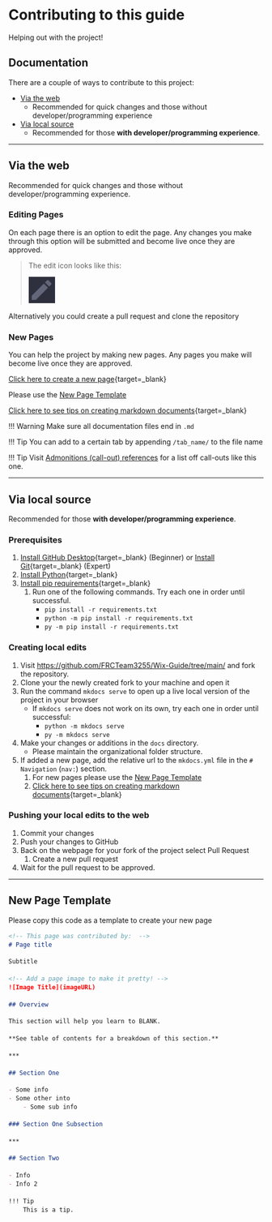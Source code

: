 # Contributing to this guide

Helping out with the project!

## Documentation

There are a couple of ways to contribute to this project:

- [Via the web](#via-the-web) 
    - Recommended for quick changes and those without developer/programming experience
- [Via local source](#via-local-source) 
    - Recommended for those **with developer/programming experience**.

***

## Via the web

Recommended for quick changes and those without developer/programming experience.

### Editing Pages

On each page there is an option to edit the page. Any changes you make through this option will be submitted and become live once they are approved.  

> The edit icon looks like this:
> 
> ![](assets/images/contributing/edit_icon.png)

Alternatively you could create a pull request and clone the repository

### New Pages

You can help the project by making new pages. Any pages you make will become live once they are approved.  

[Click here to create a new page](https://github.com/FRCTeam3255/Wix-Guide/new/main/docs){target=_blank}

Please use the [New Page Template](#new-page-template)

[Click here to see tips on creating markdown documents](https://www.markdownguide.org/cheat-sheet/){target=_blank}

!!! Warning
    Make sure all documentation files end in `.md`

!!! Tip
    You can add to a certain tab by appending `/tab_name/` to the file name

!!! Tip
    Visit [Admonitions (call-out) references](https://squidfunk.github.io/mkdocs-material/reference/admonitions/) for a list off call-outs like this one.

***

## Via local source

Recommended for those **with developer/programming experience**.

### Prerequisites

1. [Install GitHub Desktop](https://desktop.github.com){target=_blank} (Beginner) or [Install Git](https://git-scm.com){target=_blank} (Expert)
2. [Install Python](https://www.python.org){target=_blank}
3. [Install pip requirements](https://raw.githubusercontent.com/FRCTeam3255/Wix-Guide/main/requirements.txt){target=_blank}
      1. Run one of the following commands. Try each one in order until successful.
         - `pip install -r requirements.txt` 
         - `python -m pip install -r requirements.txt` 
         - `py -m pip install -r requirements.txt`

### Creating local edits

1. Visit <https://github.com/FRCTeam3255/Wix-Guide/tree/main/> and fork the repository.
2. Clone your the newly created fork to your machine and open it
3. Run the command `mkdocs serve` to open up a live local version of the project in your browser
   - If `mkdocs serve` does not work on its own, try each one in order until successful:
     - `python -m mkdocs serve` 
     - `py -m mkdocs serve`
4. Make your changes or additions in the `docs` directory.
   - Please maintain the organizational folder structure.
5. If added a new page, add the relative url to the `mkdocs.yml` file in the `# Navigation` (`nav:`) section.
   1. For new pages please use the [New Page Template](#new-page-template)
   2. [Click here to see tips on creating markdown documents](https://www.markdownguide.org/cheat-sheet/){target=_blank}

### Pushing your local edits to the web

1. Commit your changes
2. Push your changes to GitHub
3. Back on the webpage for your fork of the project select Pull Request
   1. Create a new pull request
4. Wait for the pull request to be approved.

***

## New Page Template

Please copy this code as a template to create your new page

```markdown
<!-- This page was contributed by:  -->
# Page title

Subtitle

<!-- Add a page image to make it pretty! -->
![Image Title](imageURL)

## Overview

This section will help you learn to BLANK.

**See table of contents for a breakdown of this section.**

***

## Section One

- Some info
- Some other into
    - Some sub info

### Section One Subsection

***

## Section Two

- Info
- Info 2

!!! Tip
    This is a tip.
```
